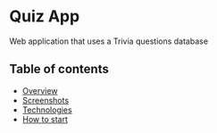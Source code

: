# Quiz App
Web application that uses a Trivia questions database

## Table of contents
* [Overview](#overwiev)
* [Screenshots](#screenshots)
* [Technologies](#technologies)
* [How to start](#how-to-start)